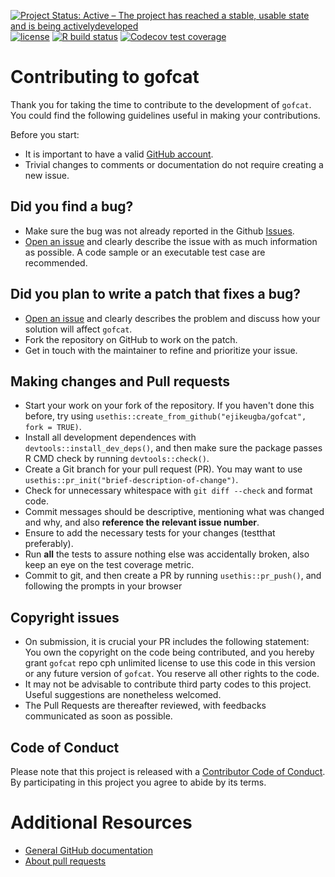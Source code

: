 
<!-- badges: start -->
[![Project Status: Active – The project has reached a stable, usable
state and is being
activelydeveloped](https://www.repostatus.org/badges/latest/active.svg)](https://www.repostatus.org/#active)
[![license](https://img.shields.io/badge/license-GPL--2-blue.svg)](https://www.gnu.org/licenses/gpl-2.0.en.html)
[![R build status](https://github.com/ejikeugba/gofcat/workflows/R-CMD-check/badge.svg)](https://github.com/ejikeugba/gofcat/actions)
[![Codecov test coverage](https://codecov.io/gh/ejikeugba/gofcat/branch/main/graph/badge.svg)](https://codecov.io/gh/ejikeugba/gofcat?branch=main)
<!-- badges: end -->

# Contributing to gofcat

Thank you for taking the time to contribute to the development of `gofcat`. You could find the following guidelines useful in making your contributions. 

Before you start:

* It is important to have a valid [GitHub account](https://github.com/signup/free).
* Trivial changes to comments or documentation do not require creating a new issue.

## Did you find a bug?

* Make sure the bug was not already reported in the Github [Issues](https://github.com/ejikeugba/gofcat/issues).
* [Open an issue](https://github.com/ejikeugba/gofcat/issues/new) and clearly describe the issue with as much information as possible. A code sample or an executable test case are recommended.
  
## Did you plan to write a patch that fixes a bug?

  * [Open an issue](https://github.com/ejikeugba/gofcat/issues/new) and clearly describes the problem and discuss how your solution will affect `gofcat`.
  * Fork the repository on GitHub to work on the patch.
  * Get in touch with the maintainer to refine and prioritize your issue.

## Making changes and Pull requests

* Start your work on your fork of the repository. If you haven't done this before, try using `usethis::create_from_github("ejikeugba/gofcat", fork = TRUE)`.
* Install all development dependences with `devtools::install_dev_deps()`, and then make sure the package passes R CMD check by running `devtools::check()`. 
* Create a Git branch for your pull request (PR). You may want to use `usethis::pr_init("brief-description-of-change")`.
* Check for unnecessary whitespace with `git diff --check` and format code.
* Commit messages should be descriptive, mentioning what was changed and why, and also **reference the relevant issue number**. 
* Ensure to add the necessary tests for your changes (testthat preferably).
* Run **all** the tests to assure nothing else was accidentally broken, also keep an eye on the test coverage metric.
* Commit to git, and then create a PR by running `usethis::pr_push()`, and following the prompts in your browser
    
## Copyright issues
 
* On submission, it is crucial your PR includes the following statement: You own the copyright on the code being contributed, and you hereby grant `gofcat` repo cph unlimited license to use this code in this version or any future version of `gofcat`. You reserve all other rights to the code.
* It may not be advisable to contribute third party codes to this project. Useful suggestions are nonetheless welcomed.
* The Pull Requests are thereafter reviewed, with feedbacks communicated as soon as possible.

## Code of Conduct

Please note that this project is released with a [Contributor Code of Conduct](CODE_OF_CONDUCT.md). By participating in this project you agree to abide by its terms.

# Additional Resources

* [General GitHub documentation](http://help.github.com/)
* [About pull requests](https://docs.github.com/en/github/collaborating-with-pull-requests/proposing-changes-to-your-work-with-pull-requests/about-pull-requests)
